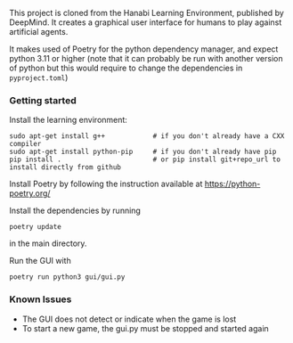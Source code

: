 This project is cloned from the Hanabi Learning Environment, published by DeepMind. 
It creates a graphical user interface for humans to play against artificial agents. 

It makes used of Poetry for the python dependency manager, and expect python 3.11 or higher (note that it can probably 
be run with another version of python but this would require to change the dependencies in `pyproject.toml`)

### Getting started
Install the learning environment:
```
sudo apt-get install g++            # if you don't already have a CXX compiler
sudo apt-get install python-pip     # if you don't already have pip
pip install .                       # or pip install git+repo_url to install directly from github
```
Install Poetry by following the instruction available at https://python-poetry.org/

Install the dependencies by running
```
poetry update
```
in the main directory. 

Run the GUI with 

```
poetry run python3 gui/gui.py
```

### Known Issues
 - The GUI does not detect or indicate when the game is lost
 - To start a new game, the gui.py must be stopped and started again
